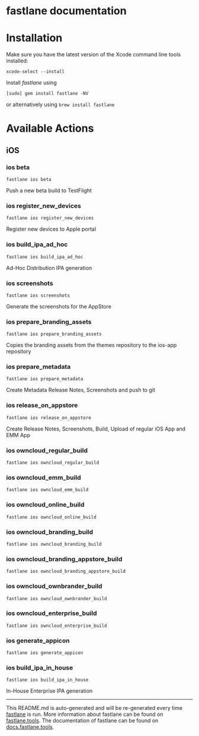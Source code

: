 fastlane documentation
================
# Installation

Make sure you have the latest version of the Xcode command line tools installed:

```
xcode-select --install
```

Install _fastlane_ using
```
[sudo] gem install fastlane -NV
```
or alternatively using `brew install fastlane`

# Available Actions
## iOS
### ios beta
```
fastlane ios beta
```
Push a new beta build to TestFlight
### ios register_new_devices
```
fastlane ios register_new_devices
```
Register new devices to Apple portal
### ios build_ipa_ad_hoc
```
fastlane ios build_ipa_ad_hoc
```
Ad-Hoc Distribution IPA generation
### ios screenshots
```
fastlane ios screenshots
```
Generate the screenshots for the AppStore
### ios prepare_branding_assets
```
fastlane ios prepare_branding_assets
```
Copies the branding assets from the themes repository to the ios-app repository
### ios prepare_metadata
```
fastlane ios prepare_metadata
```
Create Metadata Release Notes, Screenshots and push to git
### ios release_on_appstore
```
fastlane ios release_on_appstore
```
Create Release Notes, Screenshots, Build, Upload of regular iOS App and EMM App
### ios owncloud_regular_build
```
fastlane ios owncloud_regular_build
```

### ios owncloud_emm_build
```
fastlane ios owncloud_emm_build
```

### ios owncloud_online_build
```
fastlane ios owncloud_online_build
```

### ios owncloud_branding_build
```
fastlane ios owncloud_branding_build
```

### ios owncloud_branding_appstore_build
```
fastlane ios owncloud_branding_appstore_build
```

### ios owncloud_ownbrander_build
```
fastlane ios owncloud_ownbrander_build
```

### ios owncloud_enterprise_build
```
fastlane ios owncloud_enterprise_build
```

### ios generate_appicon
```
fastlane ios generate_appicon
```

### ios build_ipa_in_house
```
fastlane ios build_ipa_in_house
```
In-House Enterprise IPA generation

----

This README.md is auto-generated and will be re-generated every time [fastlane](https://fastlane.tools) is run.
More information about fastlane can be found on [fastlane.tools](https://fastlane.tools).
The documentation of fastlane can be found on [docs.fastlane.tools](https://docs.fastlane.tools).
